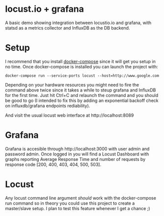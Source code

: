locust.io + grafana
===================

A basic demo showing integration between locustio.io and grafana, with statsd as a metrics collector and InfluxDB as the DB backend.

Setup
===================

I recommend that you install [docker-compose](https://docs.docker.com/compose/) since it will
get you setup in no time. Once docker-compose is installed you can launch the project with:

```
docker-compose run --service-ports locust --host=http://www.google.com
```

Depending on your hardware resources you might need to fire the command above twice since it takes a while to steup grafana and InfluxDB for the first time. Just hit Ctrl+C and relaunch the command and you should be good to go (I intended to fix this by adding an exponential backoff check on influxdb/grafana endpoints rediability).


And visit the usual locust web interface at http://localhost:8089

Grafana
===================

Grafana is accesible through http://localhost:3000 with user admin and password admin. Once logged in you will find a Locust Dashboard with graphs reporting Average Response Time and number of requests by response code [200, 400, 403, 404, 500, 503].

Locust
===================

Any locust command line argument *should* work with the docker-compose run command so in theory you could use this project to create a master/slave setup. I plan to test this feature whenever I get a chance ;)



